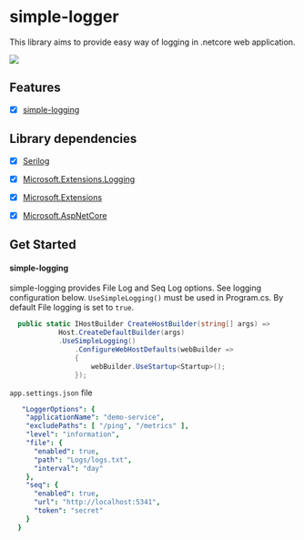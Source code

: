 # simple-logger
This library aims to provide easy way of logging in .netcore web application.

![](https://vistr.dev/badge?repo=mkojoa.simple-logge&color=0058AD)

## Features
- [X] [simple-logging](#simple-logging)

## Library dependencies
- [X] [Serilog](#Serilog)
- [X] [Microsoft.Extensions.Logging](#Microsoft.Extensions.Logging) 
- [X] [Microsoft.Extensions](#Microsoft.Extensions) 
- [X] [Microsoft.AspNetCore](#Microsoft.AspNetCore)


## Get Started


#### simple-logging
simple-logging provides File Log and Seq Log options. See logging configuration below. `UseSimpleLogging()` must be used in Program.cs. By default File logging is set to `true`.
```c#
  public static IHostBuilder CreateHostBuilder(string[] args) =>
            Host.CreateDefaultBuilder(args)
            .UseSimpleLogging()
                .ConfigureWebHostDefaults(webBuilder =>
                {
                    webBuilder.UseStartup<Startup>();
                });
```

 `app.settings.json` file
 
```yaml
   "LoggerOptions": {
    "applicationName": "demo-service",
    "excludePaths": [ "/ping", "/metrics" ],
    "level": "information",
    "file": {
      "enabled": true,
      "path": "Logs/logs.txt",
      "interval": "day"
    },
    "seq": {
      "enabled": true,
      "url": "http://localhost:5341",
      "token": "secret"
    }
  }
```
